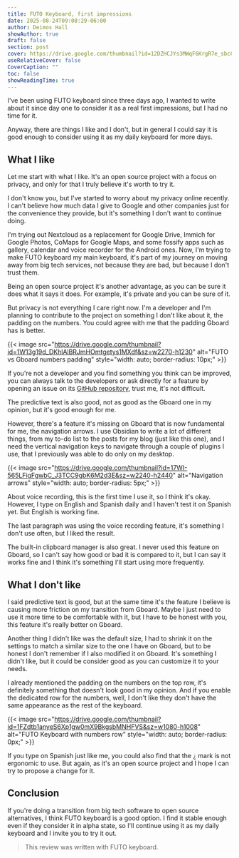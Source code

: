 ```yaml
---
title: FUTO Keyboard, first impressions
date: 2025-08-24T09:08:29-06:00
author: Deimos Hall
showAuthor: true
draft: false
section: post
cover: https://drive.google.com/thumbnail?id=12DZHCJYs3MWqF6KrgR7e_sbcCC513kDV&sz=w1083-h609
useRelativeCover: false
CoverCaption: ""
toc: false
showReadingTime: true
---
```


I've been using FUTO keyboard since three days ago, I wanted to write about it since day one to consider it as a real first impressions, but I had no time for it.

Anyway, there are things I like and I don't, but in general I could say it is good enough to consider using it as my daily keyboard for more days.

## What I like

Let me start with what I like. It's an open source project with a focus on privacy, and only for that I truly believe it's worth to try it.

I don't know you, but I've started to worry about my privacy online recently. I can't believe how much data I give to Google and other companies just for the convenience they provide, but it's something I don't want to continue doing.

I'm trying out Nextcloud as a replacement for Google Drive, Immich for Google Photos, CoMaps for Google Maps, and some fossify apps such as gallery, calendar and voice recorder for the Android ones. Now, I'm trying to make FUTO keyboard my main keyboard, it's part of my journey on moving away from big tech services, not because they are bad, but because I don't trust them.

Being an open source project it's another advantage, as you can be sure it does what it says it does. For example, it's private and you can be sure of it.

But privacy is not everything I care right now. I'm a developer and I'm planning to contribute to the project on something I don't like about it, the padding on the numbers. You could agree with me that the padding Gboard has is better.

{{< image
src="https://drive.google.com/thumbnail?id=1W13g19d_DKhlAlBRJmHOmtgetys1MXdf&sz=w2270-h1230"
alt="FUTO vs Gboard numbers padding"
style="width: auto; border-radius: 10px;" >}}

If you're not a developer and you find something you think can be improved, you can always talk to the developers or ask directly for a feature by opening an issue on its [GitHub repository](https://github.com/futo-org/android-keyboard/), trust me, it's not difficult.

The predictive text is also good, not as good as the Gboard one in my opinion, but it's good enough for me.

However, there's a feature it's missing on Gboard that is now fundamental for me, the navigation arrows. I use Obsidian to write a lot of different things, from my to-do list to the posts for my blog (just like this one), and I need the vertical navigation keys to navigate through a couple of plugins I use, that I previously was able to do only on my desktop.

{{< image
src="https://drive.google.com/thumbnail?id=17WI-565LFigFgwbC_J3TCC9gbK6M2d3E&sz=w2240-h2440"
alt="Navigation arrows"
style="width: auto; border-radius: 5px;" >}}

About voice recording, this is the first time I use it, so I think it's okay. However, I type on English and Spanish daily and I haven't test it on Spanish yet. But English is working fine.

The last paragraph was using the voice recording feature, it's something I don't use often,  but I liked the result.

The built-in clipboard manager is also great. I never used this feature on Gboard, so I can't say how good or bad it is compared to it, but I can say it works fine and I think it's something I'll start using more frequently.

## What I don't like

I said predictive text is good, but at the same time it's the feature I believe is causing more friction on my transition from Gboard. Maybe I just need to use it more time to be comfortable with it, but I have to be honest with you, this feature it's really better on Gboard.

Another thing I didn't like was the default size, I had to shrink it on the settings to match a similar size to the one I have on Gboard,  but to be honest I don't remember if I also modified it on Gboard. It's something I didn't like, but it could be consider good as you can customize it to your needs.

I already mentioned the padding on the numbers on the top row, it's definitely something that doesn't look good in my opinion. And if you enable the dedicated row for the numbers, well, I don't like they don't have the same appearance as the rest of the keyboard.

{{< image
src="https://drive.google.com/thumbnail?id=1FZdtb1anyeS6Xp1gw0mX9BkgsbMNHFVS&sz=w1080-h1008"
alt="FUTO Keyboard with numbers row"
style="width: auto; border-radius: 0px;" >}}

If you type on Spanish just like me, you could also find that the `¿` mark is not ergonomic to use. But again, as it's an open source project and I hope I can try to propose a change for it.

## Conclusion

If you're doing a transition from big tech software to open source alternatives, I think FUTO keyboard is a good option. I find it stable enough even if they consider it in alpha state, so I'll continue using it as my daily keyboard and I invite you to try it out.

> This review was written with FUTO keyboard.
